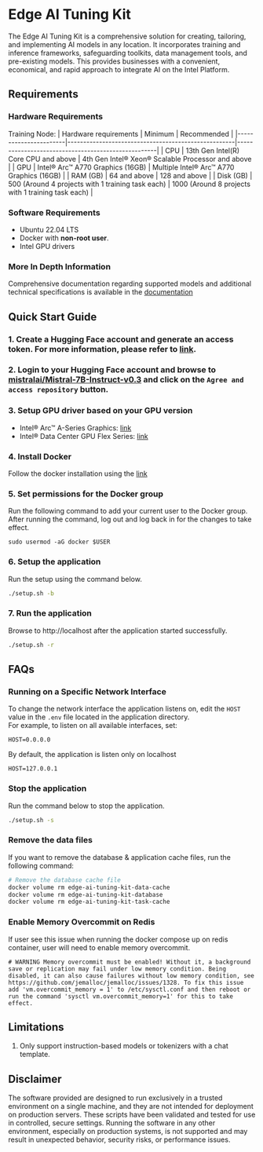 # Edge AI Tuning Kit
The Edge AI Tuning Kit is a comprehensive solution for creating, tailoring, and implementing AI models in any location. It incorporates training and inference frameworks, safeguarding toolkits, data management tools, and pre-existing models. This provides businesses with a convenient, economical, and rapid approach to integrate AI on the Intel Platform.

## Requirements
### Hardware Requirements
Training Node:
| Hardware requirements | Minimum                                             | Recommended                                        |
|-----------------------|-----------------------------------------------------|----------------------------------------------------|
| CPU                   | 13th Gen Intel(R) Core CPU and above                | 4th Gen Intel® Xeon® Scalable Processor and above  |
| GPU                   | Intel® Arc™ A770 Graphics (16GB)                    | Multiple Intel® Arc™ A770 Graphics (16GB)          |
| RAM (GB)              | 64 and above                                        | 128 and above                                      |
| Disk (GB)             | 500 (Around 4 projects with 1 training task each)   | 1000 (Around 8 projects with 1 training task each) |

### Software Requirements
* Ubuntu 22.04 LTS
* Docker with **non-root user**.
* Intel GPU drivers

### More In Depth Information
Comprehensive documentation regarding supported models and additional technical specifications is available in the [documentation](docs/SOFTWARE.md)

## Quick Start Guide
### 1. Create a Hugging Face account and generate an access token. For more information, please refer to [link](https://huggingface.co/docs/hub/en/security-tokens).

### 2. Login to your Hugging Face account and browse to [mistralai/Mistral-7B-Instruct-v0.3](https://huggingface.co/mistralai/Mistral-7B-Instruct-v0.3) and click on the `Agree and access repository` button.

### 3. Setup GPU driver based on your GPU version
* Intel® Arc™ A-Series Graphics: [link](https://github.com/intel/edge-developer-kit-reference-scripts/tree/main/gpu/arc/dg2)
* Intel® Data Center GPU Flex Series: [link](https://github.com/intel/edge-developer-kit-reference-scripts/tree/main/gpu/flex/ats)

### 4. Install Docker
Follow the docker installation using the [link](https://docs.docker.com/engine/install/ubuntu/)

### 5. Set permissions for the Docker group
Run the following command to add your current user to the Docker group. After running the command, log out and log back in for the changes to take effect.
```
sudo usermod -aG docker $USER
```

### 6. Setup the application
Run the setup using the command below.
```bash
./setup.sh -b
```

### 7. Run the application
Browse to http://localhost after the application started successfully.
```bash
./setup.sh -r
```

## FAQs
### Running on a Specific Network Interface

To change the network interface the application listens on, edit the `HOST` value in the `.env` file located in the application directory.  
For example, to listen on all available interfaces, set:

```
HOST=0.0.0.0
```

By default, the application is listen only on localhost

```
HOST=127.0.0.1
```

### Stop the application
Run the command below to stop the application.
```bash
./setup.sh -s
```

### Remove the data files
If you want to remove the database & application cache files, run the following command:
```bash
# Remove the database cache file
docker volume rm edge-ai-tuning-kit-data-cache
docker volume rm edge-ai-tuning-kit-database 
docker volume rm edge-ai-tuning-kit-task-cache
```

### Enable Memory Overcommit on Redis
If user see this issue when running the docker compose up on redis container, user will need to enable memory overcommit.
```
# WARNING Memory overcommit must be enabled! Without it, a background save or replication may fail under low memory condition. Being disabled, it can also cause failures without low memory condition, see https://github.com/jemalloc/jemalloc/issues/1328. To fix this issue add 'vm.overcommit_memory = 1' to /etc/sysctl.conf and then reboot or run the command 'sysctl vm.overcommit_memory=1' for this to take effect.
```

## Limitations
1. Only support instruction-based models or tokenizers with a chat template.

## Disclaimer
The software provided are designed to run exclusively in a trusted environment on a single machine, and they are not intended for deployment on production servers. These scripts have been validated and tested for use in controlled, secure settings. Running the software in any other environment, especially on production systems, is not supported and may result in unexpected behavior, security risks, or performance issues.
